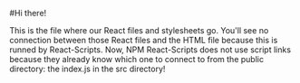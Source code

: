 #Hi there!

This is the file where our React files and stylesheets go. You'll see no connection between those React files and the HTML file because this is runned by React-Scripts. Now, NPM React-Scripts does not use script links because they already know which one to connect to from the public directory: the index.js in the src directory!
